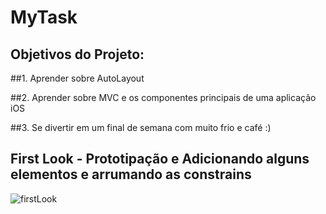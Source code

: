 # MyTask

## Objetivos do Projeto:

##1. Aprender sobre AutoLayout

##2. Aprender sobre MVC e os componentes principais de uma aplicação iOS

##3. Se divertir em um final de semana com muito frio e café :)

## First Look - Prototipação e Adicionando alguns elementos e arrumando as constrains

![firstLook](https://user-images.githubusercontent.com/56304278/116800349-b61cdc00-aad6-11eb-8a60-f5f8a7b7f48d.JPG)
